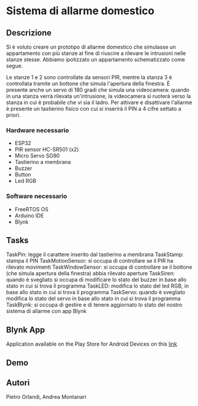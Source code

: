 # Sistema di allarme domestico

## Descrizione
Si è voluto creare un prototipo di allarme domestico che simulasse un appartamento con più stanze al fine di riuscire a rilevare le intrusioni nelle stanze stesse.
Abbiamo ipotizzato un appartamento schematizzato come segue.

Le stanze 1 e 2 sono controllate da sensori PIR, mentre la stanza 3 è controllata tramite un bottone che simula l'apertura della finestra.
È presente anche un servo di 180 gradi che simula una videocamera: quando in una stanza verrà rilevata un'intrusione, la videocamera si ruoterà verso la stanza in cui è probabile che vi sia il ladro.
Per attivare e disattivare l'allarme è presente un tastierino fisico con cui si inserirà il PIN a 4 cifre settato a priori.


### Hardware necessario

   - ESP32
   - PIR sensor HC-SR501 (x2)
   - Micro Servo SG90
   - Tastierino a membrana
   - Buzzer
   - Button
   - Led RGB
	
### Software necessario
   - FreeRTOS OS
   - Arduino IDE
   - Blynk 


## Tasks
TaskPin: legge il carattere inserito dal tastierino a membrana
TaskStamp: stampa il PIN
TaskMotionSensor: si occupa di controllare se il PIR ha rilevato movimenti
TaskWindowSensor: si occupa di controllare se il bottone (che simula apertura della finestra) abbia rilevato aperture
TaskSiren: quando è svegliato si occupa di modificare lo stato del buzzer in base allo stato in cui si trova il programma
TaskLED: modifica lo stato del led RGB, in base allo stato in cui si trova il programma
TaskServo: quando è svegliato modifica lo stato del servo in base allo stato in cui si trova il programma
TaskBlynk: si occupa di gestire e di tenere aggiornato lo stato del nostro sistema di allarme con app Blynk


## Blynk App

Application available on the Play Store for Android Devices on this [link](https://play.google.com/store/apps/details?id=com.app.vetru.mqttdashboard)

## Demo

## Autori

Pietro Orlandi, Andrea Montanari